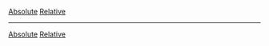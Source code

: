 [Absolute](/package.json)
[Relative](../package.json)

---

[Absolute](/site/README.md)
[Relative](../site/README.md)
